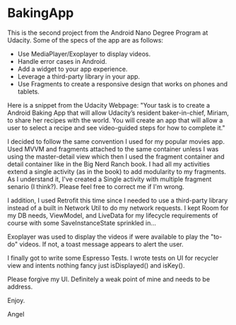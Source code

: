 # BakingApp
This is the second project from the Android Nano Degree Program at Udacity. Some of the specs of the app are as follows:
- Use MediaPlayer/Exoplayer to display videos.
- Handle error cases in Android.
- Add a widget to your app experience.
- Leverage a third-party library in your app.
- Use Fragments to create a responsive design that works on phones and tablets.

Here is a snippet from the Udacity Webpage: 
"Your task is to create a Android Baking App that will allow Udacity’s resident baker-in-chief, 
Miriam, to share her recipes with the world. You will create an app that will allow a user to select
a recipe and see video-guided steps for how to complete it."

I decided to follow the same convention I used for my popular movies app. Used MVVM and fragments attached to the same container
unless I was using the master-detail view which then I used the fragment container and detail container like in the Big Nerd Ranch book.
I had all my activities extend a single activity (as in the book) to add modularity to my fragments. As I understand it, 
I've created a Single activity with multiple fragment senario (I think?). Please feel free to correct me if I'm wrong. 

I addition, I used Retrofit this time since I needed to use a third-party library instead of a built in Network Util to do my network requests.
I kept Room for my DB needs, ViewModel, and LiveData for my lifecycle requirements of course with some SaveInstanceState sprinkled in... 

Exoplayer was used to display the videos if were available to play the "to-do" videos. If not, a toast message appears to alert the user.

I finally got to write some Espresso Tests. I wrote tests on UI for recycler view and intents nothing fancy just isDisplayed() and isKey().

Please forgive my UI. Definitely a weak point of mine and needs to be address. 

Enjoy. 

Angel
